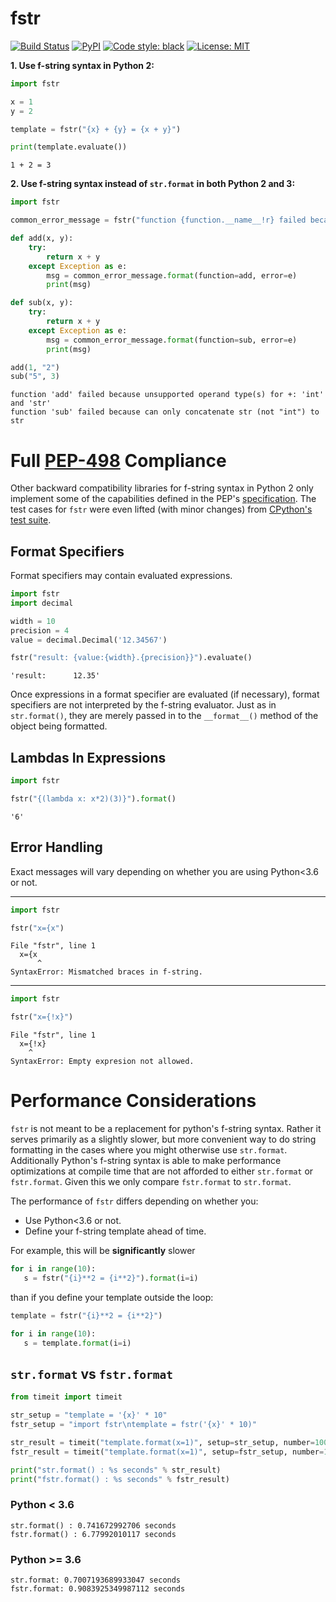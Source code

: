 # fstr

<a href="https://travis-ci.org/rmorshea/fstr"><img alt="Build Status" src="https://travis-ci.org/rmorshea/fstr.svg?branch=master"></a>
<a href="https://pypi.org/project/fstr/"><img alt="PyPI" src="https://img.shields.io/pypi/v/fstr.svg"></a>
<a href="https://github.com/ambv/black"><img alt="Code style: black" src="https://img.shields.io/badge/code%20style-black-000000.svg"></a>
<a href="https://github.com/rmorshea/fstr/blob/master/LICENSE"><img alt="License: MIT" src="https://img.shields.io/badge/License-MIT-purple.svg"></a>

**1. Use f-string syntax in Python 2:**

```python
import fstr

x = 1
y = 2

template = fstr("{x} + {y} = {x + y}")

print(template.evaluate())
```

```
1 + 2 = 3
```

**2. Use f-string syntax instead of `str.format` in both Python 2 and 3:**

```python
import fstr

common_error_message = fstr("function {function.__name__!r} failed because {error}")

def add(x, y):
    try:
        return x + y
    except Exception as e:
        msg = common_error_message.format(function=add, error=e)
        print(msg)

def sub(x, y):
    try:
        return x + y
    except Exception as e:
        msg = common_error_message.format(function=sub, error=e)
        print(msg)

add(1, "2")
sub("5", 3)
```

```
function 'add' failed because unsupported operand type(s) for +: 'int' and 'str'
function 'sub' failed because can only concatenate str (not "int") to str
```


# Full [PEP-498](https://www.python.org/dev/peps/pep-0498) Compliance

Other backward compatibility libraries for f-string syntax in Python 2 only implement some of the capabilities defined in the PEP's [specification](https://www.python.org/dev/peps/pep-0498/#specification). The test cases for `fstr` were even lifted (with minor changes) from [CPython's test suite](https://github.com/python/cpython/blob/master/Lib/test/test_fstring.py).


## Format Specifiers

Format specifiers may contain evaluated expressions.

```python
import fstr
import decimal

width = 10
precision = 4
value = decimal.Decimal('12.34567')

fstr("result: {value:{width}.{precision}}").evaluate()
```

```
'result:      12.35'
```

Once expressions in a format specifier are evaluated (if necessary), format specifiers are not interpreted by the f-string evaluator. Just as in `str.format()`, they are merely passed in to the `__format__()` method of the object being formatted.


## Lambdas In Expressions

```python
import fstr

fstr("{(lambda x: x*2)(3)}").format()
```

```
'6'
```

## Error Handling

Exact messages will vary depending on whether you are using Python<3.6 or not.

---

```python
import fstr

fstr("x={x")
```

```
File "fstr", line 1
  x={x
      ^
SyntaxError: Mismatched braces in f-string.
```

---

```python
import fstr

fstr("x={!x}")
```

```
File "fstr", line 1
  x={!x}
    ^
SyntaxError: Empty expresion not allowed.
```


# Performance Considerations

`fstr` is not meant to be a replacement for python's f-string syntax. Rather it serves primarily as a slightly slower, but more convenient way to do string formatting in the
cases where you might otherwise use `str.format`. Additionally Python's f-string syntax is able to make performance optimizations at compile time that are not afforded to either `str.format` or `fstr.format`. Given this we only compare `fstr.format` to `str.format`.

The performance of `fstr` differs depending on whether you:

+ Use Python<3.6 or not.
+ Define your f-string template ahead of time.

For example, this will be **significantly** slower

```python
for i in range(10):
   s = fstr("{i}**2 = {i**2}").format(i=i)
```

than if you define your template outside the loop:

```python
template = fstr("{i}**2 = {i**2}")

for i in range(10):
   s = template.format(i=i)
```

## `str.format` vs `fstr.format`

```python
from timeit import timeit

str_setup = "template = '{x}' * 10"
fstr_setup = "import fstr\ntemplate = fstr('{x}' * 10)"

str_result = timeit("template.format(x=1)", setup=str_setup, number=1000000)
fstr_result = timeit("template.format(x=1)", setup=fstr_setup, number=1000000)

print("str.format() : %s seconds" % str_result)
print("fstr.format() : %s seconds" % fstr_result)
```

### Python < 3.6

```
str.format() : 0.741672992706 seconds
fstr.format() : 6.77992010117 seconds
```

### Python >= 3.6

```
str.format: 0.7007193689933047 seconds
fstr.format: 0.9083925349987112 seconds
```
